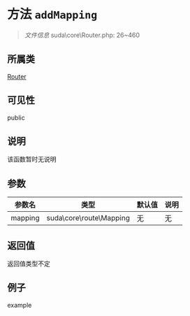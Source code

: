 # 方法 `addMapping`



> *文件信息* suda\core\Router.php: 26~460

## 所属类 

[Router](../Router.md)

## 可见性

 public 

## 说明

该函数暂时无说明


## 参数


| 参数名 | 类型 | 默认值 | 说明 |
|--------|-----|-------|-------|
| mapping |  suda\core\route\Mapping | 无 | 无 |



## 返回值

返回值类型不定


## 例子

example